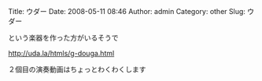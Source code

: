 Title: ウダー
Date: 2008-05-11 08:46
Author: admin
Category: other
Slug: ウダー

という楽器を作った方がいるそうで

<http://uda.la/htmls/g-douga.html>

２個目の演奏動画はちょっとわくわくします
